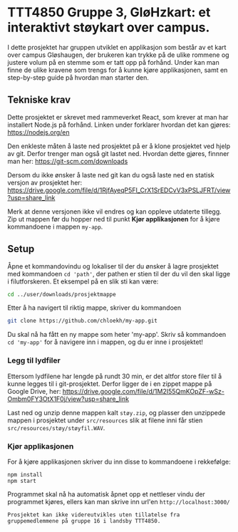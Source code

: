 # TTT4850 Gruppe 3, GløHzkart: et interaktivt støykart over campus. 

I dette prosjektet har gruppen utviklet en applikasjon som består av et kart over campus Gløshaugen, der brukeren kan trykke på de ulike rommene og justere volum på en stemme som er tatt opp på forhånd. Under kan man finne de ulike kravene som trengs for å kunne kjøre applikasjonen, samt en step-by-step guide på hvordan man starter den. 

## Tekniske krav

Dette prosjektet er skrevet med rammeverket React, som krever at man har installert Node.js på forhånd. Linken under forklarer hvordan det kan gjøres: 
https://nodejs.org/en

Den enkleste måten å laste ned prosjektet på er å klone prosjektet ved hjelp av git. Derfor trenger man også git lastet ned. Hvordan dette gjøres, finnner man her: 
https://git-scm.com/downloads

Dersom du ikke ønsker å laste ned git kan du også laste ned en statisk versjon av prosjektet her:
https://drive.google.com/file/d/1RjfAyeqP5FI_CrX1SrEDCvV3xPSLJFRT/view?usp=share_link

Merk at denne versjonen ikke vil endres og kan oppleve utdaterte tillegg. Zip ut mappen før du hopper ned til punkt **Kjør applikasjonen** for å kjøre kommandoene i mappen ```my-app```.

## Setup

Åpne et kommandovindu og lokaliser til der du ønsker å lagre prosjektet med kommandoen ```cd 'path'```, der pathen er stien til der du vil den skal ligge i filutforskeren. 
Et eksempel på en slik sti kan være: 
```bash
cd ../user/downloads/prosjektmappe
```
Etter å ha navigert til riktig mappe, skriver du kommandoen 
```bash
git clone https://github.com/chloekh/my-app.git
```
Du skal nå ha fått en ny mappe som heter 'my-app'. Skriv så kommandoen ```cd 'my-app'``` for å navigere inn i mappen, og du er inne i prosjektet!

### Legg til lydfiler

Ettersom lydfilene har lengde på rundt 30 min, er det altfor store filer til å kunne legges til i git-prosjektet. Derfor ligger de i en zippet mappe på Google Drive, her:
https://drive.google.com/file/d/1M2I55QmKOpZF-wSz-Ombm0FY3OtX1F0j/view?usp=share_link

Last ned og unzip denne mappen kalt ```støy.zip```, og plasser den unzippede mappen i prosjektet under ```src/resources``` slik at filene inni får stien ```src/resources/støy/støyfil.WAV```. 

### Kjør applikasjonen

For å kjøre applikasjonen skriver du inn disse to kommandoene i rekkefølge: 

```
npm install
npm start
```
Programmet skal nå ha automatisk åpnet opp et nettleser vindu der programmet kjøres, ellers kan man skrive inn url'en ```http://localhost:3000/```

```Prosjektet kan ikke videreutvikles uten tillatelse fra gruppemedlemmene på gruppe 16 i landsby TTT4850.```
